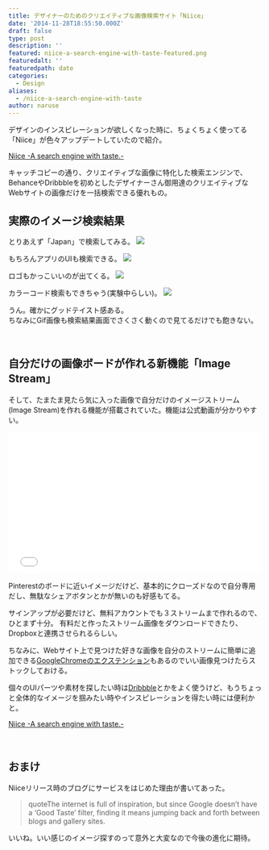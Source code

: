 ```yaml
---
title: デザイナーのためのクリエイティブな画像検索サイト「Niice」
date: '2014-11-28T18:55:50.000Z'
draft: false
type: post
description: ''
featured: niice-a-search-engine-with-taste-featured.png
featuredalt: ''
featuredpath: date
categories:
  - Design
aliases:
  - /niice-a-search-engine-with-taste
author: naruse
---
```


デザインのインスピレーションが欲しくなった時に、ちょくちょく使ってる「Niice」が色々アップデートしていたので紹介。

<a href="https://niice.co/" target="_blank">Niice -A search engine with taste.-</a>


キャッチコピーの通り、クリエイティブな画像に特化した検索エンジンで、BehanceやDribbbleを初めとしたデザイナーさん御用達のクリエイティブなWebサイトの画像だけを一括検索できる優れもの。

<!--more-->

## 実際のイメージ検索結果
とりあえず「Japan」で検索してみる。
![](/img/2014/11/niice-a-search-engine-with-taste-1.png)

もちろんアプリのUIも検索できる。
![](/img/2014/11/niice-a-search-engine-with-taste-2.png)

ロゴもかっこいいのが出てくる。
![](/img/2014/11/niice-a-search-engine-with-taste-3.png)

カラーコード検索もできちゃう(実験中らしい)。
![](/img/2014/11/niice-a-search-engine-with-taste-4.png)


うん。確かにグッドテイスト感ある。<br>
ちなみにGif画像も検索結果画面でさくさく動くので見てるだけでも飽きない。

<br>

## 自分だけの画像ボードが作れる新機能「Image Stream」
そして、たまたま見たら気に入った画像で自分だけのイメージストリーム(Image Stream)を作れる機能が搭載されていた。機能は公式動画が分かりやすい。

<iframe src="//player.vimeo.com/video/97440008?title=0&amp;byline=0&amp;portrait=0" width="500" height="281" frameborder="0" webkitallowfullscreen mozallowfullscreen allowfullscreen></iframe>

Pinterestのボードに近いイメージだけど、基本的にクローズドなので自分専用だし、無駄なシェアボタンとかが無いのも好感もてる。

サインアップが必要だけど、無料アカウントでも３ストリームまで作れるので、ひとまず十分。
有料だと作ったストリーム画像をダウンロードできたり、Dropboxと連携させられるらしい。


ちなみに、Webサイト上で見つけた好きな画像を自分のストリームに簡単に追加できる<a href="https://chrome.google.com/webstore/detail/niice/miegcjodnnjpiakobaofjcjohidgekdi" target="blank">GoogleChromeのエクステンション</a>もあるのでいい画像見つけたらストックしておける。

個々のUIパーツや素材を探したい時は<a href="https://dribbble.com/" target="blank">Dribbble</a>とかをよく使うけど、もうちょっと全体的なイメージを掴みたい時やインスピレーションを得たい時には便利かと。

<a href="https://niice.co/" target="blank">Niice -A search engine with taste.-</a>

<br>

## おまけ
Niiceリリース時のブログにサービスをはじめた理由が書いてあった。

> quoteThe internet is full of inspiration, but since Google doesn’t have a ‘Good Taste’ filter, finding it means jumping back and forth between blogs and gallery sites.

いいね。いい感じのイメージ探すのって意外と大変なので今後の進化に期待。
